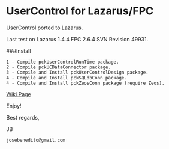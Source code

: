 # UserControl for Lazarus/FPC

UserControl ported to Lazarus.

Last test on Lazarus 1.4.4 FPC 2.6.4 SVN Revision 49931.

###Install
```
1 - Compile pckUserControlRunTime package.
2 - Compile pckUCDataConnector package.
3 - Compile and Install pckUserControlDesign package.
4 - Compile and Install pckSQLdbConn package.
4 - Compile and Install pckZeosConn package (require Zeos).
```

[Wiki Page](https://github.com/jbsolucoes/ucp/wiki)

Enjoy!

Best regards,

JB
```
josebenedito@gmail.com
```
